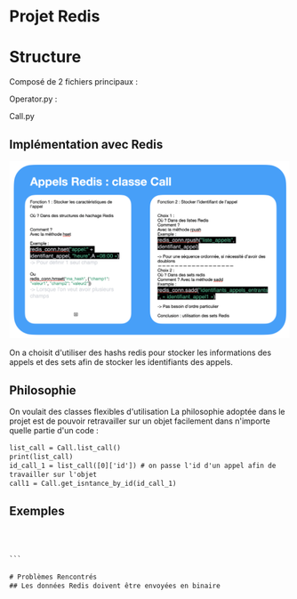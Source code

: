 # Projet Redis 

# Structure 
Composé de 2 fichiers principaux :

Operator.py : 

Call.py 

## Implémentation avec Redis 

![](img/classe_Call.png)

On a choisit d'utiliser des hashs redis pour stocker les informations des appels et des sets afin de stocker les identifiants des appels.


## Philosophie 
On voulait des classes flexibles d'utilisation
La philosophie adoptée dans le projet est de pouvoir retravailler sur un objet facilement dans n'importe quelle partie d'un code :
```
list_call = Call.list_call()
print(list_call)
id_call_1 = list_call([0]['id']) # on passe l'id d'un appel afin de travailler sur l'objet
call1 = Call.get_isntance_by_id(id_call_1)
```
## Exemples 
````



```

# Problèmes Rencontrés 
## Les données Redis doivent être envoyées en binaire 